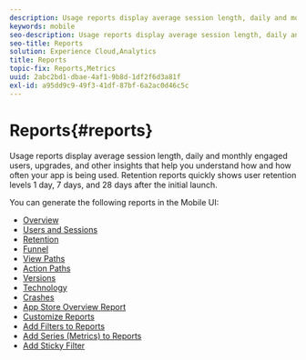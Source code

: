 ```yaml
---
description: Usage reports display average session length, daily and monthly engaged users, upgrades, and other insights that help you understand how and how often your app is being used. Retention reports quickly shows user retention levels 1 day, 7 days, and 28 days after the initial launch.
keywords: mobile
seo-description: Usage reports display average session length, daily and monthly engaged users, upgrades, and other insights that help you understand how and how often your app is being used. Retention reports quickly shows user retention levels 1 day, 7 days, and 28 days after the initial launch.
seo-title: Reports
solution: Experience Cloud,Analytics
title: Reports
topic-fix: Reports,Metrics
uuid: 2abc2bd1-dbae-4af1-9b8d-1df2f6d3a81f
exl-id: a95dd9c9-49f3-41df-87bf-6a2ac0d46c5c
---
```

# Reports{#reports}

Usage reports display average session length, daily and monthly engaged users, upgrades, and other insights that help you understand how and how often your app is being used. Retention reports quickly shows user retention levels 1 day, 7 days, and 28 days after the initial launch.

You can generate the following reports in the Mobile UI: 

* [Overview](/help/using/usage/usage-overview.md)
* [Users and Sessions](/help/using/usage/users-sessions.md)
* [Retention](/help/using/usage/reports-retention.md)
* [Funnel](/help/using/usage/reports-funnel.md)
* [View Paths](/help/using/usage/reports-view-paths.md)
* [Action Paths](/help/using/usage/reports-action-paths.md)
* [Versions](/help/using/usage/c-reports-versions.md)
* [Technology](/help/using/usage/reports-technology.md)
* [Crashes](/help/using/usage/c-crashes.md)
* [App Store Overview Report](/help/using/usage/c-app-store-store-performance.md)
* [Customize Reports](/help/using/usage/reports-customize/reports-customize.md)
* [Add Filters to Reports](/help/using/usage/reports-customize/t-reports-customize.md)
* [Add Series (Metrics) to Reports](/help/using/usage/reports-customize/t-reports-series.md)
* [Add Sticky Filter](/help/using/usage/reports-customize/t-sticky-filter.md)

